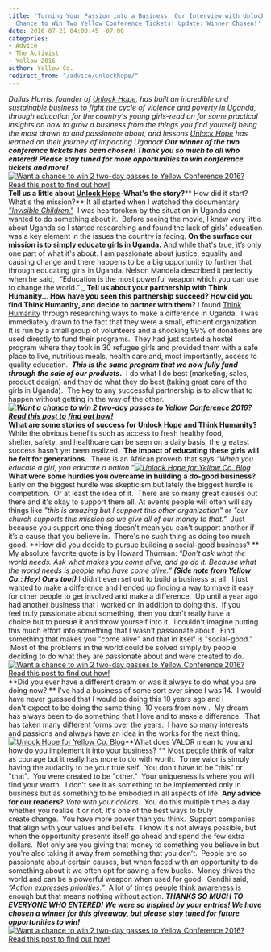 ```yaml
---
title: 'Turning Your Passion into a Business: Our Interview with Unlock Hope and a
  Chance to Win Two Yellow Conference Tickets! Update: Winner Chosen!'
date: 2016-07-21 04:00:45 -07:00
categories:
- Advice
- The Activist
- Yellow 2016
author: Yellow Co.
redirect_from: "/advice/unlockhope/"
---
```


_Dallas Harris, founder of [Unlock Hope](https://unlockhope.com/), has built an incredible and sustainable business to fight the cycle of violence and poverty in Uganda, through education for the country's young girls-read on for some practical insights on how to grow a business from the things you find yourself being the most drawn to and passionate about, and lessons [Unlock Hope](https://unlockhope.com/) has learned on their journey of impacting Uganda! **Our winner of the two conference tickets has been chosen! Thank you so much to all who entered! Please stay tuned for more opportunities to win conference tickets and more!**_ [![Want a chance to win 2 two-day passes to Yellow Conference 2016? Read this post to find out how!](https://yellow-blog-images.imgix.net/2016/07/TITLE-IMAGE-2.jpg)](https://yellow-blog-images.imgix.net/2016/07/TITLE-IMAGE-2.jpg) **Tell us a little about [Unlock Hope](https://unlockhope.com/)-What's the story?**** How did it start? What's the mission?** It all started when I watched the documentary _["Invisible Children."](http://invisiblechildren.com/)_  I was heartbroken by the situation in Uganda and wanted to do something about it.  Before seeing the movie, I knew very little about Uganda so I started researching and found the lack of girls' education was a key element in the issues the country is facing. **On the surface our mission is to simply educate girls in Uganda.** And while that's true, it’s only one part of what it's about. I am passionate about justice, equality and causing change and there happens to be a big opportunity to further that through educating girls in Uganda. Nelson Mandela described it perfectly when he said, _“Education is the most powerful weapon which you can use to change the world.” _ **Tell us about your partnership with Think Humanity... How have you seen this partnership succeed? How did you find Think Humanity, and decide to partner with them?** I found [Think Humanity](http://www.thinkhumanity.org/) through researching ways to make a difference in Uganda.  I was immediately drawn to the fact that they were a small, efficient organization.  It is run by a small group of volunteers and a shocking 99% of donations are used directly to fund their programs.  They had just started a hostel program where they took in 30 refugee girls and provided them with a safe place to live, nutritious meals, health care and, most importantly, access to quality education.  **_This is the same program that we now fully fund through the sale of our products_.**  I do what I do best (marketing, sales, product design) and they do what they do best (taking great care of the girls in Uganda).  The key to any successful partnership is to allow that to happen without getting in the way of the other. _**[![Want a chance to win 2 two-day passes to Yellow Conference 2016? Read this post to find out how!](https://yellow-blog-images.imgix.net/2016/07/TEXT-BOX-11.jpg)](https://yellow-blog-images.imgix.net/2016/07/TEXT-BOX-11.jpg)**_ **What are some stories of success for Unlock Hope and Think Humanity?** While the obvious benefits such as access to fresh healthy food, shelter, safety, and healthcare can be seen on a daily basis, the greatest success hasn't yet been realized.  **The impact of educating these girls will be felt for generations.**  There is an African proverb that says _“When you educate a girl, you educate a nation.”[![Unlock Hope for Yellow Co. Blog](https://yellow-blog-images.imgix.net/2016/07/IMG_4641.jpg)](https://yellow-blog-images.imgix.net/2016/07/IMG_4641.jpg)_**What were some hurdles you overcame in building a do-good business?** Early on the biggest hurdle was skepticism but lately the biggest hurdle is competition.  Or at least the idea of it.  There are so many great causes out there and it's okay to support them all. At events people will often will say things like _"this is amazing but I support this other organization"_ or _"our church supports this mission so we give all of our money to that."_  Just because you support one thing doesn't mean you can't support another if it’s a cause that you believe in.  There's no such thing as doing too much good. **How did you decide to pursue building a social-good business? ** My absolute favorite quote is by Howard Thurman: _“Don’t ask what the world needs. Ask what makes you come alive, and go do it. Because what the world needs is people who have come alive.” **(Side note from Yellow Co.: Hey! Ours too!)**_ I didn’t even set out to build a business at all.  I just wanted to make a difference and I ended up finding a way to make it easy for other people to get involved and make a difference.  Up until a year ago I had another business that I worked on in addition to doing this.  If you feel truly passionate about something, then you don't really have a choice but to pursue it and throw yourself into it.  I couldn't imagine putting this much effort into something that I wasn't passionate about.  Find something that makes you "come alive" and that in itself is "social-good."  Most of the problems in the world could be solved simply by people deciding to do what they are passionate about and were created to do. [![Want a chance to win 2 two-day passes to Yellow Conference 2016? Read this post to find out how!](https://yellow-blog-images.imgix.net/2016/07/TEXT-BOX-23.jpg)](https://yellow-blog-images.imgix.net/2016/07/TEXT-BOX-23.jpg) **Did you ever have a different dream or was it always to do what you are doing now? ** I've had a business of some sort ever since I was 14.  I would have never guessed that I would be doing this 10 years ago and I don't expect to be doing the same thing  10 years from now .  My dream has always been to do something that I love and to make a difference.  That has taken many different forms over the years.  I have so many interests and passions and always have an idea in the works for the next thing.[![Unlock Hope for Yellow Co. Blog](https://yellow-blog-images.imgix.net/2016/07/IMG_4687.jpg)](https://yellow-blog-images.imgix.net/2016/07/IMG_4687.jpg)**What does VALOR mean to you and how do you implement it into your business? ** Most people think of valor as courage but it really has more to do with worth.  To me valor is simply having the audacity to be your true self.  You don't have to be "this" or "that".  You were created to be "other."  Your uniqueness is where you will find your worth.  I don't see it as something to be implemented only in business but as something to be embodied in all aspects of life. **Any advice for our readers?** _Vote with your dollars._  You do this multiple times a day whether you realize it or not. It's one of the best ways to truly create change.  You have more power than you think.  Support companies that align with your values and beliefs.  I know it's not always possible, but when the opportunity presents itself go ahead and spend the few extra dollars.  Not only are you giving that money to something you believe in but you're also taking it away from something that you don’t.  People are so passionate about certain causes, but when faced with an opportunity to do something about it we often opt for saving a few bucks.  Money drives the world and can be a powerful weapon when used for good.  Gandhi said, _“Action expresses priorities.”_  A lot of times people think awareness is enough but that means nothing without action. _**THANKS SO MUCH TO EVERYONE WHO ENTERED! We were so inspired by your entries! We have chosen a winner for this giveaway, but please stay tuned for future opportunities to win!**_ [![Want a chance to win 2 two-day passes to Yellow Conference 2016? Read this post to find out how!](https://yellow-blog-images.imgix.net/2016/07/GIVEAWAY-BOX1.jpg)](https://yellow-blog-images.imgix.net/2016/07/GIVEAWAY-BOX1.jpg)
